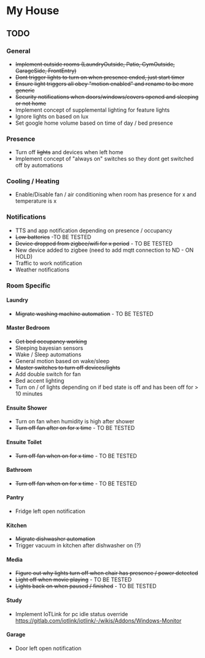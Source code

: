 # My House

## TODO

### General
* ~~Implement outside rooms (LaundryOutside, Patio, GymOutside, GarageSide, FrontEntry)~~
* ~~Dont trigger lights to turn on when presence ended, just start timer~~
* ~~Ensure light triggers all obey "motion enabled" and rename to be more generic~~
* ~~Security notifications when doors/windows/covers opened and sleeping or not home~~
* Implement concept of supplemental lighting for feature lights
* Ignore lights on based on lux
* Set google home volume based on time of day / bed presence

### Presence
* Turn off ~~lights~~ and devices when left home
* Implement concept of "always on" switches so they dont get switched off by automations

### Cooling / Heating
* Enable/Disable fan / air conditioning when room has presence for x and temperature is x

### Notifications
* TTS and app notification depending on presence / occupancy
* ~~Low batteries~~ -TO BE TESTED
* ~~Device dropped from zigbee/wifi for x period~~ - TO BE TESTED
* New device added to zigbee (need to add mqtt connection to ND - ON HOLD) 
* Traffic to work notification
* Weather notifications

### Room Specific

#### Laundry
* ~~Migrate washing machine automation~~ - TO BE TESTED

#### Master Bedroom
* ~~Get bed occupancy working~~
* Sleeping bayesian sensors
* Wake / Sleep automations
* General motion based on wake/sleep
* ~~Master switches to turn off devices/lights~~
* Add double switch for fan
* Bed accent lighting
* Turn on / of lights depending on if bed state is off and has been off for > 10 minutes

#### Ensuite Shower
* Turn on fan when humidity is high after shower
* ~~Turn off fan after on for x time~~  - TO BE TESTED

#### Ensuite Toilet
* ~~Turn off fan when on for x time~~ - TO BE TESTED

#### Bathroom
* ~~Turn off fan when on for x time~~ - TO BE TESTED

#### Pantry
* Fridge left open notification

#### Kitchen
* ~~Migrate dishwasher automation~~
* Trigger vacuum in kitchen after dishwasher on (?)

#### Media
* ~~Figure out why lights turn off when chair has presence / power detected~~
* ~~Light off when movie playing~~ - TO BE TESTED
* ~~Lights back on when paused / finished~~ - TO BE TESTED

#### Study
* Implement IoTLink for pc idle status override https://gitlab.com/iotlink/iotlink/-/wikis/Addons/Windows-Monitor

#### Garage
* Door left open notification